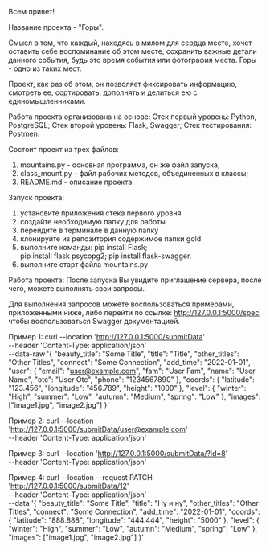 Всем привет!

Название проекта - "Горы".

Смысл в том, что каждый, находясь в милом для сердца
месте, хочет оставить себе воспоминание об этом
месте, сохранить важные детали данного события,
будь это время события или фотография места. Горы -
одно из таких мест.

Проект, как раз об этом, он позволяет фиксировать 
информацию, смотреть ее, сортировать, дополнять и 
делиться ею с единомышленниками.

Работа проекта организована на основе:
Стек первый уровень: Python, PostgreSQL; 
Стек второй уровень: Flask, Swagger;
Стек тестирования: Postmen.

Состоит проект из трех файлов:
1. mountains.py - основная программа, 
он же файл запуска;
2. class_mount.py - файл рабочих методов, 
объединенных в классы;
3. README.md - описание проекта.

Запуск проекта:
1. установите приложения стека первого уровня
2. создайте необходимую папку для работы
3. перейдите в терминале в данную папку
4. клонируйте из репозитория содержимое папки gold
5. выполните команды:
pip install Flask;   
pip install flask psycopg2;
pip install flask-swagger.
6. выполните старт файла mountains.py

Работа проекта:
После запуска Вы увидите приглашение сервера,
после чего,  можете выполнять свои запросы.

Для выполнения запросов можете воспользоваться 
примерами, приложенными ниже, либо перейти по ссылке:
http://127.0.0.1:5000/spec, чтобы воспользоваться
Swagger документацией.

Пример 1:
curl --location 'http://127.0.0.1:5000/submitData' \
--header 'Content-Type: application/json' \
--data-raw '{
    "beauty_title": "Some Title",
    "title": "Title",
    "other_titles": "Other Titles",
    "connect": "Some Connection",
    "add_time": "2022-01-01",
    "user": {
        "email": "user@example.com",
        "fam": "User Fam",
        "name": "User Name",
        "otc": "User Otc",
        "phone": "1234567890"
    },
    "coords": {
        "latitude": "123.456",
        "longitude": "456.789",
        "height": "1000"
    },
    "level": {
        "winter": "High",
        "summer": "Low",
        "autumn": "Medium",
        "spring": "Low"
    },
    "images": ["image1.jpg", "image2.jpg"]
}'

Пример 2:
curl --location 'http://127.0.0.1:5000/submitData/user@example.com' \
--header 'Content-Type: application/json'

Пример 3:
curl --location 'http://127.0.0.1:5000/submitData/?id=8' \
--header 'Content-Type: application/json'

Пример 4:
curl --location --request PATCH 'http://127.0.0.1:5000/submitData/12' \
--header 'Content-Type: application/json' \
--data '{
    "beauty_title": "Some Title",
    "title": "Ну и ну",
    "other_titles": "Other Titles",
    "connect": "Some Connection",
    "add_time": "2022-01-01",
    "coords": {
        "latitude": "888.888",
        "longitude": "444.444",
        "height": "5000"
    },
    "level": {
        "winter": "High",
        "summer": "Low",
        "autumn": "Medium",
        "spring": "Low"
    },
    "images": ["image1.jpg", "image2.jpg"]
}'
